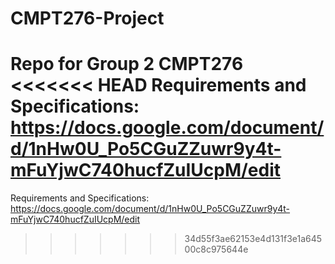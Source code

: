 # CMPT276-Project
Repo for Group 2 CMPT276
<<<<<<< HEAD
Requirements and Specifications: https://docs.google.com/document/d/1nHw0U_Po5CGuZZuwr9y4t-mFuYjwC740hucfZuIUcpM/edit
=======



Requirements and Specifications: https://docs.google.com/document/d/1nHw0U_Po5CGuZZuwr9y4t-mFuYjwC740hucfZuIUcpM/edit
>>>>>>> 34d55f3ae62153e4d131f3e1a64500c8c975644e
